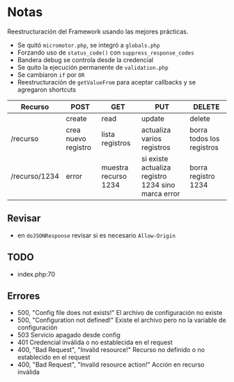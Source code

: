 Notas
=====


Reestructuración del Framework usando las mejores prácticas.

* Se quitó `micromotor.php`, se integró a `globals.php`
* Forzando uso de `status_code()` con `suppress_response_codes`
* Bandera debug se controla desde la credencial
* Se quito la ejecución permanente de `validation.php`
* Se cambiaron `if` por `OR`
* Reestructuración de `getValueFrom` para aceptar callbacks y se agregaron shortcuts
 

| Recurso  | POST   | GET  | PUT   | DELETE   |
|---|---|---|---|---|
|   | create  | read  | update  | delete  |
| /recurso  | crea nuevo registro  | lista registros   | actualiza varios registros   | borra todos los registros   |
| /recurso/1234  |  error | muestra recurso 1234  | si existe actualiza registro 1234 sino marca error  | borra registro 1234  |



Revisar
--------

* en `doJSONResponse` revisar si es necesario `Allow-Origin`

TODO
-----

* index.php:70


Errores
--------
* 500, "Config file does not exists!"
  El archivo de configuración no existe
* 500, "Configuration not defined!"
  Existe el archivo pero no la variable de configuración
* 503
  Servicio apagado desde config
* 401
  Credencial inválida o no establecida en el request
* 400, "Bad Request", "Invalid resource!"
  Recurso no definido o no establecido en el request
* 400, "Bad Request", "Invalid resource action!"
  Acción en recurso inválida
